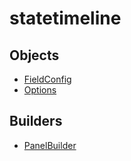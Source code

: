 # <span class="badge package-variant-panelcfg"></span> statetimeline

## Objects

 * <span class="badge object-type-interface"></span> [FieldConfig](./object-FieldConfig.md)
 * <span class="badge object-type-interface"></span> [Options](./object-Options.md)
## Builders

 * <span class="badge builder"></span> [PanelBuilder](./builder-PanelBuilder.md)
